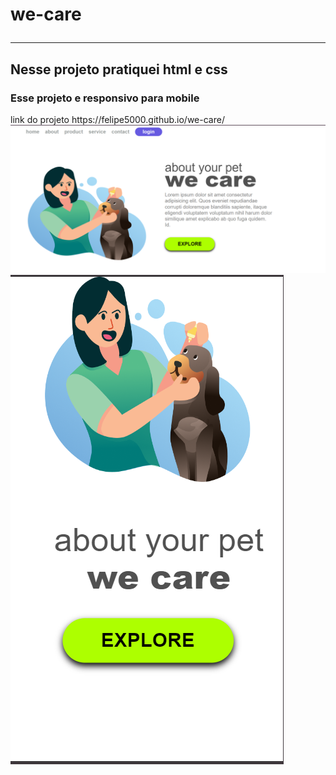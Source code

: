# we-care <hr>

<h2>Nesse projeto pratiquei <strong>html</strong>  e <strong>css</strong> </h2>
<h3> Esse projeto e  responsivo para mobile </h3> 
link do projeto   https://felipe5000.github.io/we-care/
         <img src="Photos/Captura de tela 2024-03-01 143547.png" alt="">
         <img src="Photos/Captura de tela 2024-03-01 151716.png" alt="">        


 
                            
 
